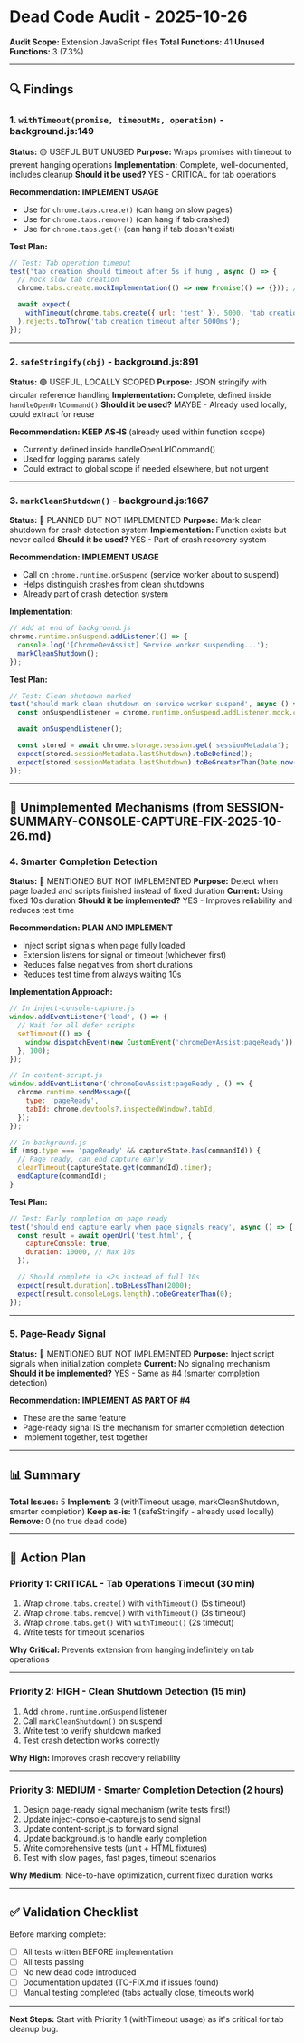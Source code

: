 # Dead Code Audit - 2025-10-26

**Audit Scope:** Extension JavaScript files
**Total Functions:** 41
**Unused Functions:** 3 (7.3%)

---

## 🔍 Findings

### 1. `withTimeout(promise, timeoutMs, operation)` - background.js:149

**Status:** 🟡 USEFUL BUT UNUSED
**Purpose:** Wraps promises with timeout to prevent hanging operations
**Implementation:** Complete, well-documented, includes cleanup
**Should it be used?** YES - CRITICAL for tab operations

**Recommendation:** **IMPLEMENT USAGE**

- Use for `chrome.tabs.create()` (can hang on slow pages)
- Use for `chrome.tabs.remove()` (can hang if tab crashed)
- Use for `chrome.tabs.get()` (can hang if tab doesn't exist)

**Test Plan:**

```javascript
// Test: Tab operation timeout
test('tab creation should timeout after 5s if hung', async () => {
  // Mock slow tab creation
  chrome.tabs.create.mockImplementation(() => new Promise(() => {})); // Never resolves

  await expect(
    withTimeout(chrome.tabs.create({ url: 'test' }), 5000, 'tab creation')
  ).rejects.toThrow('tab creation timeout after 5000ms');
});
```

---

### 2. `safeStringify(obj)` - background.js:891

**Status:** 🟢 USEFUL, LOCALLY SCOPED
**Purpose:** JSON stringify with circular reference handling
**Implementation:** Complete, defined inside `handleOpenUrlCommand()`
**Should it be used?** MAYBE - Already used locally, could extract for reuse

**Recommendation:** **KEEP AS-IS** (already used within function scope)

- Currently defined inside handleOpenUrlCommand()
- Used for logging params safely
- Could extract to global scope if needed elsewhere, but not urgent

---

### 3. `markCleanShutdown()` - background.js:1667

**Status:** 🔴 PLANNED BUT NOT IMPLEMENTED
**Purpose:** Mark clean shutdown for crash detection system
**Implementation:** Function exists but never called
**Should it be used?** YES - Part of crash recovery system

**Recommendation:** **IMPLEMENT USAGE**

- Call on `chrome.runtime.onSuspend` (service worker about to suspend)
- Helps distinguish crashes from clean shutdowns
- Already part of crash detection system

**Implementation:**

```javascript
// Add at end of background.js
chrome.runtime.onSuspend.addListener(() => {
  console.log('[ChromeDevAssist] Service worker suspending...');
  markCleanShutdown();
});
```

**Test Plan:**

```javascript
// Test: Clean shutdown marked
test('should mark clean shutdown on service worker suspend', async () => {
  const onSuspendListener = chrome.runtime.onSuspend.addListener.mock.calls[0][0];

  await onSuspendListener();

  const stored = await chrome.storage.session.get('sessionMetadata');
  expect(stored.sessionMetadata.lastShutdown).toBeDefined();
  expect(stored.sessionMetadata.lastShutdown).toBeGreaterThan(Date.now() - 1000);
});
```

---

## 🎯 Unimplemented Mechanisms (from SESSION-SUMMARY-CONSOLE-CAPTURE-FIX-2025-10-26.md)

### 4. Smarter Completion Detection

**Status:** 🔴 MENTIONED BUT NOT IMPLEMENTED
**Purpose:** Detect when page loaded and scripts finished instead of fixed duration
**Current:** Using fixed 10s duration
**Should it be implemented?** YES - Improves reliability and reduces test time

**Recommendation:** **PLAN AND IMPLEMENT**

- Inject script signals when page fully loaded
- Extension listens for signal or timeout (whichever first)
- Reduces false negatives from short durations
- Reduces test time from always waiting 10s

**Implementation Approach:**

```javascript
// In inject-console-capture.js
window.addEventListener('load', () => {
  // Wait for all defer scripts
  setTimeout(() => {
    window.dispatchEvent(new CustomEvent('chromeDevAssist:pageReady'));
  }, 100);
});

// In content-script.js
window.addEventListener('chromeDevAssist:pageReady', () => {
  chrome.runtime.sendMessage({
    type: 'pageReady',
    tabId: chrome.devtools?.inspectedWindow?.tabId,
  });
});

// In background.js
if (msg.type === 'pageReady' && captureState.has(commandId)) {
  // Page ready, can end capture early
  clearTimeout(captureState.get(commandId).timer);
  endCapture(commandId);
}
```

**Test Plan:**

```javascript
// Test: Early completion on page ready
test('should end capture early when page signals ready', async () => {
  const result = await openUrl('test.html', {
    captureConsole: true,
    duration: 10000, // Max 10s
  });

  // Should complete in <2s instead of full 10s
  expect(result.duration).toBeLessThan(2000);
  expect(result.consoleLogs.length).toBeGreaterThan(0);
});
```

---

### 5. Page-Ready Signal

**Status:** 🔴 MENTIONED BUT NOT IMPLEMENTED
**Purpose:** Inject script signals when initialization complete
**Current:** No signaling mechanism
**Should it be implemented?** YES - Same as #4 (smarter completion detection)

**Recommendation:** **IMPLEMENT AS PART OF #4**

- These are the same feature
- Page-ready signal IS the mechanism for smarter completion detection
- Implement together, test together

---

## 📊 Summary

**Total Issues:** 5
**Implement:** 3 (withTimeout usage, markCleanShutdown, smarter completion)
**Keep as-is:** 1 (safeStringify - already used locally)
**Remove:** 0 (no true dead code)

---

## 🚀 Action Plan

### Priority 1: CRITICAL - Tab Operations Timeout (30 min)

1. Wrap `chrome.tabs.create()` with `withTimeout()` (5s timeout)
2. Wrap `chrome.tabs.remove()` with `withTimeout()` (3s timeout)
3. Wrap `chrome.tabs.get()` with `withTimeout()` (2s timeout)
4. Write tests for timeout scenarios

**Why Critical:** Prevents extension from hanging indefinitely on tab operations

---

### Priority 2: HIGH - Clean Shutdown Detection (15 min)

1. Add `chrome.runtime.onSuspend` listener
2. Call `markCleanShutdown()` on suspend
3. Write test to verify shutdown marked
4. Test crash detection works correctly

**Why High:** Improves crash recovery reliability

---

### Priority 3: MEDIUM - Smarter Completion Detection (2 hours)

1. Design page-ready signal mechanism (write tests first!)
2. Update inject-console-capture.js to send signal
3. Update content-script.js to forward signal
4. Update background.js to handle early completion
5. Write comprehensive tests (unit + HTML fixtures)
6. Test with slow pages, fast pages, timeout scenarios

**Why Medium:** Nice-to-have optimization, current fixed duration works

---

## ✅ Validation Checklist

Before marking complete:

- [ ] All tests written BEFORE implementation
- [ ] All tests passing
- [ ] No new dead code introduced
- [ ] Documentation updated (TO-FIX.md if issues found)
- [ ] Manual testing completed (tabs actually close, timeouts work)

---

**Next Steps:** Start with Priority 1 (withTimeout usage) as it's critical for tab cleanup bug.
